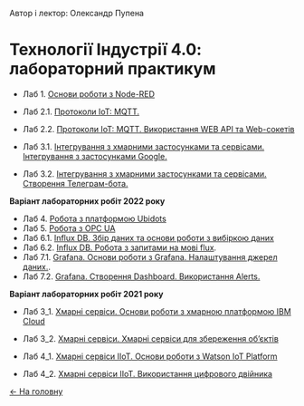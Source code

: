 Автор і лектор: Олександр Пупена 

# Технології Індустрії 4.0: лабораторний практикум 

- Лаб 1. [Основи роботи з Node-RED](lab1NodeRED.md)
- Лаб 2.1. [Протоколи IoT: MQTT.](lab2_1.md)
- Лаб 2.2. [Протоколи IoT: MQTT. Використання WEB API та Web-сокетів](lab2_2.md)

- Лаб 3.1. [Інтегрування з хмарними застосунками та сервісами. Інтегрування з застосунками Google.](lab5_1.md)
- Лаб 3.2. [Інтегрування з хмарними застосунками та сервісами. Створення Телеграм-бота.](lab5_2.md)

**Варіант лабораторних робіт 2022 року**

- Лаб 4. [Робота з платформою Ubidots](lab3_ubidots.md)
- Лаб 5. [Робота з OPC UA](lab_opcua.md)
- Лаб 6.1. [Influx DB. Збір даних та основи роботи з вибіркою даних](lab_influx1.md) 
- Лаб 6.2. [Influx DB. Робота з запитами на мові flux](lab_influx2.md).
- Лаб 7.1. [Grafana. Основи роботи з Grafana. Налаштування джерел даних.](lab_grafana1.md).
- Лаб 7.2. [Grafana. Створення Dashboard. Використання Alerts.](lab_grafana2.md)



**Варіант лабораторних робіт 2021 року**

- Лаб 3_1. [Xмарні сервіси. Основи роботи з хмарною платформою IBM Cloud](lab3_1.md)

- Лаб 3_2. [Xмарні сервіси. Хмарні сервіси для збереження об’єктів](lab3_2.md)

- Лаб 4_1. [Xмарні сервіси IIoT. Основи роботи з Watson IoT Platform](lab4_1.md)

- Лаб 4_2. [Xмарні сервіси IIoT. Використання цифрового двійника](lab4_2.md)

  

[<- На головну](../)

